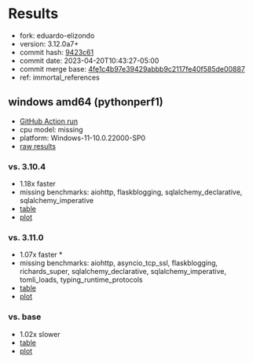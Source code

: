 # Results

- fork: eduardo-elizondo
- version: 3.12.0a7+
- commit hash: [9423c61](https://github.com/eduardo%2delizondo/cpython/commit/9423c61)
- commit date: 2023-04-20T10:43:27-05:00
- commit merge base: [4fe1c4b97e39429abbb9c2117fe40f585de00887](https://github.com/eduardo%2delizondo/cpython/commit/4fe1c4b97e39429abbb9c2117fe40f585de00887)
- ref: immortal_references

## windows amd64 (pythonperf1)

- [GitHub Action run](https://github.com/faster-cpython/benchmarking/actions/runs/4759176879)
- cpu model: missing
- platform: Windows-11-10.0.22000-SP0
- [raw results](bm-20230420-pythonperf1-amd64-eduardo%252delizondo-immortal_references-3.12.0a7%2B-9423c61.json)

### vs. 3.10.4

- 1.18x faster
- missing benchmarks: aiohttp, flaskblogging, sqlalchemy_declarative, sqlalchemy_imperative
- [table](bm-20230420-pythonperf1-amd64-eduardo%252delizondo-immortal_references-3.12.0a7%2B-9423c61-vs-3.10.4.md)
- [plot](bm-20230420-pythonperf1-amd64-eduardo%252delizondo-immortal_references-3.12.0a7%2B-9423c61-vs-3.10.4.png)

### vs. 3.11.0

- 1.07x faster \*
- missing benchmarks: aiohttp, asyncio_tcp_ssl, flaskblogging, richards_super, sqlalchemy_declarative, sqlalchemy_imperative, tomli_loads, typing_runtime_protocols
- [table](bm-20230420-pythonperf1-amd64-eduardo%252delizondo-immortal_references-3.12.0a7%2B-9423c61-vs-3.11.0.md)
- [plot](bm-20230420-pythonperf1-amd64-eduardo%252delizondo-immortal_references-3.12.0a7%2B-9423c61-vs-3.11.0.png)

### vs. base

- 1.02x slower
- [table](bm-20230420-pythonperf1-amd64-eduardo%252delizondo-immortal_references-3.12.0a7%2B-9423c61-vs-base.md)
- [plot](bm-20230420-pythonperf1-amd64-eduardo%252delizondo-immortal_references-3.12.0a7%2B-9423c61-vs-base.png)

